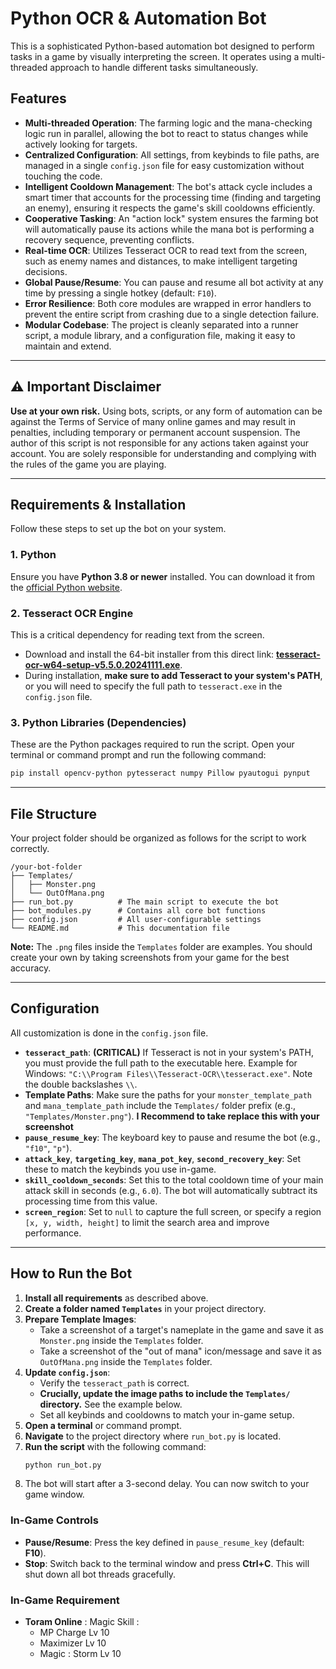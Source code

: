 
# Python OCR & Automation Bot

This is a sophisticated Python-based automation bot designed to perform tasks in a game by visually interpreting the screen. It operates using a multi-threaded approach to handle different tasks simultaneously.

## Features

-   **Multi-threaded Operation**: The farming logic and the mana-checking logic run in parallel, allowing the bot to react to status changes while actively looking for targets.
-   **Centralized Configuration**: All settings, from keybinds to file paths, are managed in a single `config.json` file for easy customization without touching the code.
-   **Intelligent Cooldown Management**: The bot's attack cycle includes a smart timer that accounts for the processing time (finding and targeting an enemy), ensuring it respects the game's skill cooldowns efficiently.
-   **Cooperative Tasking**: An "action lock" system ensures the farming bot will automatically pause its actions while the mana bot is performing a recovery sequence, preventing conflicts.
-   **Real-time OCR**: Utilizes Tesseract OCR to read text from the screen, such as enemy names and distances, to make intelligent targeting decisions.
-   **Global Pause/Resume**: You can pause and resume all bot activity at any time by pressing a single hotkey (default: `F10`).
-   **Error Resilience**: Both core modules are wrapped in error handlers to prevent the entire script from crashing due to a single detection failure.
-   **Modular Codebase**: The project is cleanly separated into a runner script, a module library, and a configuration file, making it easy to maintain and extend.

---

## ⚠️ Important Disclaimer

**Use at your own risk.** Using bots, scripts, or any form of automation can be against the Terms of Service of many online games and may result in penalties, including temporary or permanent account suspension. The author of this script is not responsible for any actions taken against your account. You are solely responsible for understanding and complying with the rules of the game you are playing.

---

## Requirements & Installation

Follow these steps to set up the bot on your system.

### 1. Python
Ensure you have **Python 3.8 or newer** installed. You can download it from the [official Python website](https://www.python.org/downloads/).

### 2. Tesseract OCR Engine
This is a critical dependency for reading text from the screen.
-   Download and install the 64-bit installer from this direct link: **[tesseract-ocr-w64-setup-v5.5.0.20241111.exe](https://sourceforge.net/projects/tesseract-ocr.mirror/files/5.5.0/tesseract-ocr-w64-setup-5.5.0.20241111.exe/download)**.
-   During installation, **make sure to add Tesseract to your system's PATH**, or you will need to specify the full path to `tesseract.exe` in the `config.json` file.

### 3. Python Libraries (Dependencies)
These are the Python packages required to run the script. Open your terminal or command prompt and run the following command:

```bash
pip install opencv-python pytesseract numpy Pillow pyautogui pynput
```

---

## File Structure

Your project folder should be organized as follows for the script to work correctly.

```
/your-bot-folder
├── Templates/
│   ├── Monster.png
│   └── OutOfMana.png
├── run_bot.py          # The main script to execute the bot
├── bot_modules.py      # Contains all core bot functions
├── config.json         # All user-configurable settings
└── README.md           # This documentation file
```

**Note:** The `.png` files inside the `Templates` folder are examples. You should create your own by taking screenshots from your game for the best accuracy.

---

## Configuration

All customization is done in the `config.json` file.

-   **`tesseract_path`**: **(CRITICAL)** If Tesseract is not in your system's PATH, you must provide the full path to the executable here. Example for Windows: `"C:\\Program Files\\Tesseract-OCR\\tesseract.exe"`. Note the double backslashes `\\`.
-   **Template Paths**: Make sure the paths for your `monster_template_path` and `mana_template_path` include the `Templates/` folder prefix (e.g., `"Templates/Monster.png"`). **I Recommend to take replace this with your screenshot**
-   **`pause_resume_key`**: The keyboard key to pause and resume the bot (e.g., `"f10"`, `"p"`).
-   **`attack_key`**, **`targeting_key`**, **`mana_pot_key`**, **`second_recovery_key`**: Set these to match the keybinds you use in-game.
-   **`skill_cooldown_seconds`**: Set this to the total cooldown time of your main attack skill in seconds (e.g., `6.0`). The bot will automatically subtract its processing time from this value.
-   **`screen_region`**: Set to `null` to capture the full screen, or specify a region `[x, y, width, height]` to limit the search area and improve performance.

---

## How to Run the Bot

1.  **Install all requirements** as described above.
2.  **Create a folder named `Templates`** in your project directory.
3.  **Prepare Template Images**:
    -   Take a screenshot of a target's nameplate in the game and save it as `Monster.png` inside the `Templates` folder.
    -   Take a screenshot of the "out of mana" icon/message and save it as `OutOfMana.png` inside the `Templates` folder.
4.  **Update `config.json`**:
    -   Verify the `tesseract_path` is correct.
    -   **Crucially, update the image paths to include the `Templates/` directory.** See the example below.
    -   Set all keybinds and cooldowns to match your in-game setup.
5.  **Open a terminal** or command prompt.
6.  **Navigate** to the project directory where `run_bot.py` is located.
7.  **Run the script** with the following command:
    ```bash
    python run_bot.py
    ```
8.  The bot will start after a 3-second delay. You can now switch to your game window.

### In-Game Controls
-   **Pause/Resume**: Press the key defined in `pause_resume_key` (default: **F10**).
-   **Stop**: Switch back to the terminal window and press **Ctrl+C**. This will shut down all bot threads gracefully.

### In-Game Requirement
- **Toram Online** : Magic Skill :
    - MP Charge Lv 10
    - Maximizer Lv 10
    - Magic : Storm Lv 10
